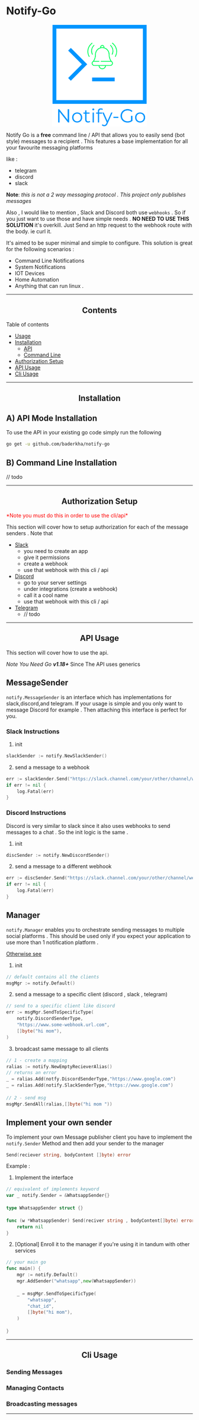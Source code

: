 # Notify-Go

 <p align="center"><img src="./assets/logo/logo_new_1.png?raw=true" width="256px" align="center"/> </p>


Notify Go is a **free** command line / API that allows you to easily send (bot style) messages to a recipient . This features a base implementation for all your favourite messaging platforms 

like :
-  telegram 
-  discord 
-  slack 



**Note**: 
*this is not a 2 way messaging protocol . This project only publishes messages*

Also , I would like to mention ,  Slack and Discord both use `webhooks` . So if you just want to use those and have simple needs . **NO NEED TO USE THIS SOLUTION** it's overkill. Just Send an http request to the webhook route with the body. ie curl it. 




It's aimed to be super minimal and simple to configure.
This solution is great for the following scenarios :
- Command Line Notifications
- System Notifications
- IOT Devices
- Home Automation
- Anything that can run linux .

----

<h2 align="center"> Contents </h2>

Table of contents
- [Usage](#Notify-go)
- [Installation](#-installation)
    - [API](#a-api-mode-installation)
    - [Command Line](#b-command-line-installation)
- [Authorization Setup](#-authorization-setup-)
- [API Usage](#api)
- [Cli Usage](#cli-usage)


---

<h2 align="center"> Installation </h2>

## A) API Mode Installation

To use the API in your existing go code simply run the following
```bash 
go get -u github.com/baderkha/notify-go
```

## B) Command Line Installation

// todo

---

<h2 id="authorization-setup" align="center"> Authorization Setup </h2>

<p style="color:red"> *Note you must do this in order to use the cli/api*</p>


This section will cover how to setup authorization for each of the message senders . Note that 

- [Slack](https://api.slack.com/messaging/webhooks)
    - you need to create an app
    - give it permissions 
    - create a webhook 
    - use that webhook with this cli / api
- [Discord](https://support.discord.com/hc/en-us/articles/228383668-Intro-to-Webhooks)
    - go to your server settings
    - under integrations (create a webhook)
    - call it a cool name
    - use that webhook with this cli / api
- [Telegram]()
    - // todo




---

 <h2 align="center"> API Usage </h2> 
 This section will cover how to use the api.

 *Note You Need Go **v1.18+*** Since The API uses generics

## MessageSender
`notify.MessageSender` is an interface which has implementations for slack,discord,and telegram. If your usage is simple and you only want to message Discord for example . Then attaching this interface is perfect for you.





### Slack Instructions  

1) init
``` go
slackSender := notify.NewSlackSender()
```

2) send a message to a webhook

``` go
err := slackSender.Send("https://slack.channel.com/your/other/channel/webhook",[]byte("some_message"))
if err != nil {
    log.Fatal(err)
}

```



### Discord Instructions
Discord is very similar to slack since it also uses webhooks to send messages to a chat . So the init logic is the same .

1) init
``` go
discSender := notify.NewDiscordSender()
```

2) send a message to a different webhook

``` go
err := discSender.Send("https://slack.channel.com/your/other/channel/webhook",[]byte("somemessage"))
if err != nil {
    log.Fatal(err)
}

```


## Manager

`notify.Manager` enables you to orchestrate sending messages to multiple social platforms . This should be used only if you expect your application to use more than 1 notification platform . 

[Otherwise see](#MessageSender)

1) init

``` go
// default contains all the clients
msgMgr := notify.Default()
```

2) send a message to a specific client (discord , slack , telegram)

``` go
// send to a specific client like discord
err := msgMgr.SendToSpecificType(
    notify.DiscordSenderType,
    "https://www.some-webhook.url.com",
    []byte("hi mom"),
)
```

3) broadcast same message to all clients

``` go
// 1 - create a mapping
ralias := notify.NewEmptyRecieverAlias()
// returns an error 
_ = ralias.Add(notfy.DiscordSenderType,"https://www.google.com")
_ = ralias.Add(notify.SlackSenderType,"https://www.google.com")

// 2 - send msg
msgMgr.SendAll(ralias,[]byte("hi mom "))

```

## Implement your own sender

To implement your own Message publisher client you have to implement the `notify.Sender` Method and then add your sender to the manager


``` go
Send(reciever string, bodyContent []byte) error
```

Example : 

1) Implement the interface
```go 
// equivalent of implements keyword
var _ notify.Sender = &WhatsappSender{}

type WhatsappSender struct {}

func (w *WhatsappSender) Send(reciver string , bodyContent[]byte) error {
    return nil
}
```

2) [Optional] Enroll it to the manager if you're using it in tandum with other services
``` go
// your main go
func main() {
    mgr := notify.Default()
    mgr.AddSender("whatsapp",new(WhatsappSender))

    _ = msgMgr.SendToSpecificType(
        "whatsapp",
        "chat_id",
        []byte("hi mom"),
    )

}
```

----

<h2 align="center"> Cli Usage </h2>

### Sending Messages


### Managing Contacts


### Broadcasting messages

---

[^1]: By Ahmad Baderkhan

[^2]: License *Apache-V2*
